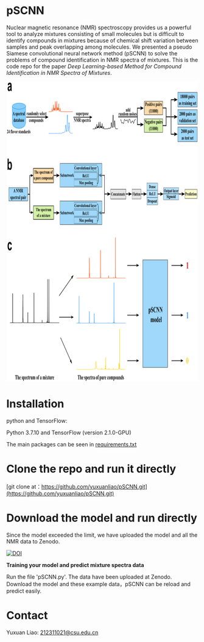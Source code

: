 # pSCNN
Nuclear magnetic resonance (NMR) spectroscopy provides us a powerful tool to analyze mixtures consisting of small molecules but is difficult to identify compounds in mixtures because of chemical shift variation between samples and peak overlapping among molecules. We presented a pseudo Siamese convolutional neural network method (pSCNN) to solve the problems of compound identification in NMR spectra of mixtures. This is the code repo for the paper *Deep Learning-based Method for Compound Identification in NMR Spectra of Mixtures*.  

<div align="center">
<img src="https://github.com/yuxuanliao/pSCNN/blob/main/Schematic_diagram_of_pSCNN.png" width=917 height=788 />
</div>


# Installation

python and TensorFlow:

Python 3.7.10 and TensorFlow (version 2.1.0-GPU)

The main packages can be seen in [requirements.txt](https://github.com/yuxuanliao/pSCNN/blob/main/requirements.txt)

# Clone the repo and run it directly

[git clone at：https://github.com/yuxuanliao/pSCNN.git](https://github.com/yuxuanliao/pSCNN.git)

# Download the model and run directly

Since the model exceeded the limit, we have uploaded the model and all the NMR data to Zenodo.

[![DOI](https://zenodo.org/badge/DOI/10.5281/zenodo.6504814.svg)](https://doi.org/10.5281/zenodo.6504814)


**Training your model and predict mixture spectra data**

Run the file 'pSCNN.py'. The data have been uploaded at Zenodo. Download the model and these example data，pSCNN can be reload and predict easily.

# Contact

Yuxuan Liao: 212311021@csu.edu.cn
